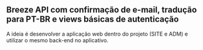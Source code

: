 ## Breeze API com confirmação de e-mail, tradução para PT-BR e views básicas de autenticação

A ideia é desenvolver a aplicação web dentro do projeto (SITE e ADM) e utilizar o mesmo back-end no aplicativo.
